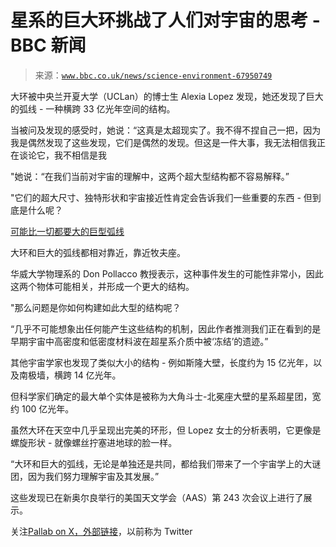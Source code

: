 <!--yml

类别：未分类

日期：2024-05-27 14:43:54

-->

# 星系的巨大环挑战了人们对宇宙的思考 - BBC 新闻

> 来源：[`www.bbc.co.uk/news/science-environment-67950749`](https://www.bbc.co.uk/news/science-environment-67950749)

大环被中央兰开夏大学（UCLan）的博士生 Alexia Lopez 发现，她还发现了巨大的弧线 - 一种横跨 33 亿光年空间的结构。

当被问及发现的感受时，她说：“这真是太超现实了。我不得不捏自己一把，因为我是偶然发现了这些发现，它们是偶然的发现。但这是一件大事，我无法相信我正在谈论它，我不相信是我

"她说：“在我们当前对宇宙的理解中，这两个超大型结构都不容易解释。”

"它们的超大尺寸、独特形状和宇宙接近性肯定会告诉我们一些重要的东西 - 但到底是什么呢？

[可能比一切都要大的巨型弧线](https://www.bbc.com/future/article/20230302-the-giant-arcs-that-may-dwarf-everything-in-the-cosmos)

大环和巨大的弧线都相对靠近，靠近牧夫座。

华威大学物理系的 Don Pollacco 教授表示，这种事件发生的可能性非常小，因此这两个物体可能相关，并形成一个更大的结构。

"那么问题是你如何构建如此大型的结构呢？

“几乎不可能想象出任何能产生这些结构的机制，因此作者推测我们正在看到的是早期宇宙中高密度和低密度材料波在超星系介质中被‘冻结’的遗迹。”

其他宇宙学家也发现了类似大小的结构 - 例如斯隆大壁，长度约为 15 亿光年，以及南极墙，横跨 14 亿光年。

但科学家们确定的最大单个实体是被称为大角斗士-北冕座大壁的星系超星团，宽约 100 亿光年。

虽然大环在天空中几乎呈现出完美的环形，但 Lopez 女士的分析表明，它更像是螺旋形状 - 就像螺丝拧塞进地球的脸一样。

“大环和巨大的弧线，无论是单独还是共同，都给我们带来了一个宇宙学上的大谜团，因为我们努力理解宇宙及其发展。”

这些发现已在新奥尔良举行的美国天文学会（AAS）第 243 次会议上进行了展示。

关注[Pallab on X，外部链接](https://twitter.com/BBCPallab)，以前称为 Twitter
